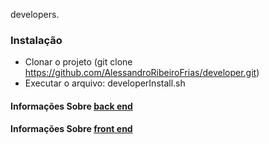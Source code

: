 developers.
### Instalação
- Clonar o projeto (git clone https://github.com/AlessandroRibeiroFrias/developer.git)
- Executar o arquivo: developerInstall.sh

#### Informações Sobre [back end](https://github.com/AlessandroRibeiroFrias/developer/tree/master/front-end)

#### Informações Sobre [front end](https://github.com/AlessandroRibeiroFrias/developer/tree/master/front-end)